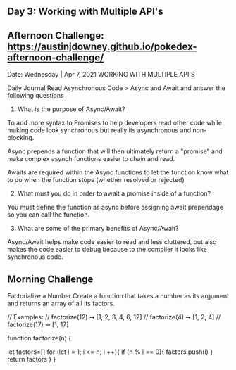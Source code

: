 ## Day 3: Working with Multiple API's

## Afternoon Challenge: https://austinjdowney.github.io/pokedex-afternoon-challenge/

Date: Wednesday | Apr 7, 2021
WORKING WITH MULTIPLE API'S


Daily Journal
Read Asynchronous Code > Async and Await and answer the following questions

1. What is the purpose of Async/Await?

To add more syntax to Promises to help developers read other code while making code look synchronous but really its asynchronous and non-blocking.

Async prepends a function that will then ultimately return a "promise" and make complex asynch functions easier to chain and read. 

Awaits are required within the Async functions to let the function know what to do when the function stops (whether resolved or rejected)

2. What must you do in order to await a promise inside of a function?

You must define the function as async before assigning await prependage so you can call the function.

3. What are some of the primary benefits of Async/Await?

Async/Await helps make code easier to read and less cluttered, but also makes the code easier to debug because to the compiler it looks like synchronous code.




## Morning Challenge
Factorialize a Number
Create a function that takes a number as its argument and returns an array of all its factors.

// Examples:
// factorize(12) ➞ [1, 2, 3, 4, 6, 12]
// factorize(4) ➞ [1, 2, 4]
// factorize(17) ➞ [1, 17]

function factorize(n) {
<!--:check every number starting at 1
-if the number is a multiple:perfectly divisible (no remainder)
-add to array-->

let factors=[]
    for (let i = 1; i <= n; i ++){
    if (n % i == 0){
        factors.push(i)
    }
return factors
    }
}

<!-- My attempt

for (let i = 1; i <= n; i++){
    if (n % i==0 ){
        map?
    }
}
}-->
